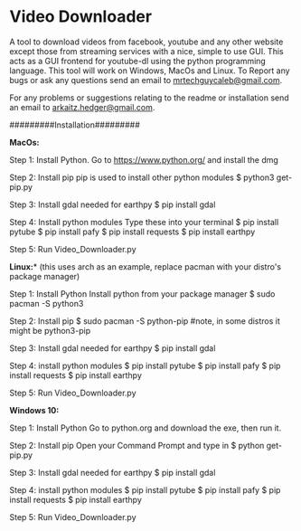 # Video Downloader
A tool to download videos from facebook, youtube and any other website except those from streaming services with a nice, simple to use GUI.
This acts as a GUI frontend for youtube-dl using the python programming language. This tool will work on Windows, MacOs and Linux. 
To Report any bugs or ask any questions send an email to mrtechguycaleb@gmail.com.

For any problems or suggestions relating to the readme or installation send an email to arkaitz.hedger@gmail.com.


#########Installation#########

**MacOs:**

Step 1: Install Python.
Go to https://www.python.org/ and install the dmg

Step 2: Install pip
pip is used to install other python modules
$ python3 get-pip.py


Step 3: Install gdal
needed for earthpy
$ pip install gdal

Step 4: Install python modules
Type these into your terminal
$ pip install pytube
$ pip install pafy
$ pip install requests
$ pip install earthpy

Step 5: 
Run Video_Downloader.py


**Linux:***
(this uses arch as an example, replace pacman with your distro's package manager)

Step 1: Install Python
Install python from your package manager
$ sudo pacman -S python3

Step 2: Install pip 
$ sudo pacman -S python-pip
#note, in some distros it might be python3-pip

Step 3: Install gdal
needed for earthpy
$ pip install gdal

Step 4: install python modules
$ pip install pytube
$ pip install pafy
$ pip install requests
$ pip install earthpy

Step 5:
Run Video_Downloader.py


**Windows 10:**

Step 1: Install Python
Go to python.org and download the exe, then run it.

Step 2: Install pip
Open your Command Prompt and type in
$ python get-pip.py

Step 3: Install gdal
needed for earthpy
$ pip install gdal

Step 4: install python modules
$ pip install pytube
$ pip install pafy
$ pip install requests
$ pip install earthpy

Step 5:
Run Video_Downloader.py
